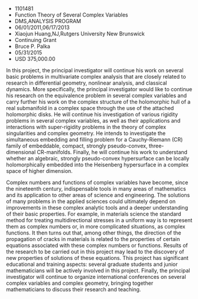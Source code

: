 
* 1101481
* Function Theory of Several Complex Variables
* DMS,ANALYSIS PROGRAM
* 06/01/2011,06/17/2013
* Xiaojun Huang,NJ,Rutgers University New Brunswick
* Continuing Grant
* Bruce P. Palka
* 05/31/2015
* USD 375,000.00

In this project, the principal investigator will continue his work on several
basic problems in multivariate complex analysis that are closely related to
research in differential geometry, nonlinear analysis, and classical dynamics.
More specifically, the principal investigator would like to continue his
research on the equivalence problem in several complex variables and carry
further his work on the complex structure of the holomorphic hull of a real
submanifold in a complex space through the use of the attached holomorphic
disks. He will continue his investigation of various rigidity problems in
several complex variables, as well as their applications and interactions with
super-rigidity problems in the theory of complex singularities and complex
geometry. He intends to investigate the simultaneous embedding and filling
problem for a Cauchy-Riemann (CR) family of embeddable, compact, strongly
pseudo-convex, three-dimensional CR-manifolds. Finally, he will continue his
work to understand whether an algebraic, strongly pseudo-convex hypersurface can
be locally holomorphically embedded into the Heisenberg hypersurface in a
complex space of higher dimension.

Complex numbers and functions of complex variables have become, since the
nineteenth century, indispensable tools in many areas of mathematics and its
application to other areas of science and engineering. The solutions of many
problems in the applied sciences could ultimately depend on improvements in
these complex analytic tools and a deeper understanding of their basic
properties. For example, in materials science the standard method for treating
multidirectional stresses in a uniform way is to represent them as complex
numbers or, in more complicated situations, as complex functions. It then turns
out that, among other things, the direction of the propagation of cracks in
materials is related to the properties of certain equations associated with
these complex numbers or functions. Results of the research to be carried out in
this project may lead to the discovery of new properties of solutions of these
equations. This project has significant educational and training aspects:
several graduate students and junior mathematicians will be actively involved in
this project. Finally, the principal investigator will continue to organize
international conferences on several complex variables and complex geometry,
bringing together mathematicians to discuss their research and teaching.
